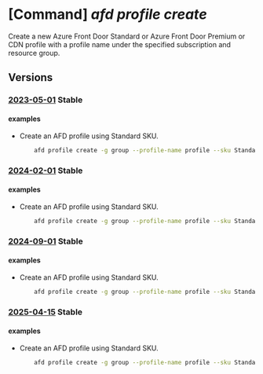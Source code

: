 # [Command] _afd profile create_

Create a new Azure Front Door Standard or Azure Front Door Premium or CDN profile with a profile name under the specified subscription and resource group.

## Versions

### [2023-05-01](/Resources/mgmt-plane/L3N1YnNjcmlwdGlvbnMve30vcmVzb3VyY2Vncm91cHMve30vcHJvdmlkZXJzL21pY3Jvc29mdC5jZG4vcHJvZmlsZXMve30=/2023-05-01.xml) **Stable**

<!-- mgmt-plane /subscriptions/{}/resourcegroups/{}/providers/microsoft.cdn/profiles/{} 2023-05-01 -->

#### examples

- Create an AFD profile using Standard SKU.
    ```bash
        afd profile create -g group --profile-name profile --sku Standard_AzureFrontDoor
    ```

### [2024-02-01](/Resources/mgmt-plane/L3N1YnNjcmlwdGlvbnMve30vcmVzb3VyY2Vncm91cHMve30vcHJvdmlkZXJzL21pY3Jvc29mdC5jZG4vcHJvZmlsZXMve30=/2024-02-01.xml) **Stable**

<!-- mgmt-plane /subscriptions/{}/resourcegroups/{}/providers/microsoft.cdn/profiles/{} 2024-02-01 -->

#### examples

- Create an AFD profile using Standard SKU.
    ```bash
        afd profile create -g group --profile-name profile --sku Standard_AzureFrontDoor
    ```

### [2024-09-01](/Resources/mgmt-plane/L3N1YnNjcmlwdGlvbnMve30vcmVzb3VyY2Vncm91cHMve30vcHJvdmlkZXJzL21pY3Jvc29mdC5jZG4vcHJvZmlsZXMve30=/2024-09-01.xml) **Stable**

<!-- mgmt-plane /subscriptions/{}/resourcegroups/{}/providers/microsoft.cdn/profiles/{} 2024-09-01 -->

#### examples

- Create an AFD profile using Standard SKU.
    ```bash
        afd profile create -g group --profile-name profile --sku Standard_AzureFrontDoor
    ```

### [2025-04-15](/Resources/mgmt-plane/L3N1YnNjcmlwdGlvbnMve30vcmVzb3VyY2Vncm91cHMve30vcHJvdmlkZXJzL21pY3Jvc29mdC5jZG4vcHJvZmlsZXMve30=/2025-04-15.xml) **Stable**

<!-- mgmt-plane /subscriptions/{}/resourcegroups/{}/providers/microsoft.cdn/profiles/{} 2025-04-15 -->

#### examples

- Create an AFD profile using Standard SKU.
    ```bash
        afd profile create -g group --profile-name profile --sku Standard_AzureFrontDoor
    ```
